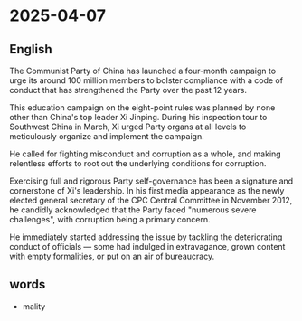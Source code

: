 # 2025-04-07

## English
The Communist Party of China has launched a four-month campaign to urge its around 100 million members to bolster compliance with a code of conduct that has strengthened the Party over the past 12 years.

This education campaign on the eight-point rules was planned by none other than China's top leader Xi Jinping. During his inspection tour to Southwest China in March, Xi urged Party organs at all levels to meticulously organize and implement the campaign.

He called for fighting misconduct and corruption as a whole, and making relentless efforts to root out the underlying conditions for corruption.

Exercising full and rigorous Party self-governance has been a signature and cornerstone of Xi's leadership. In his first media appearance as the newly elected general secretary of the CPC Central Committee in November 2012, he candidly acknowledged that the Party faced "numerous severe challenges", with corruption being a primary concern.

He immediately started addressing the issue by tackling the deteriorating conduct of officials — some had indulged in extravagance, grown content with empty formalities, or put on an air of bureaucracy.

## words
* mality
